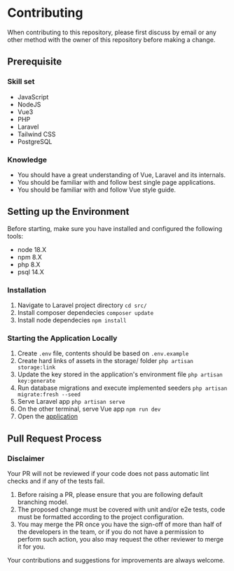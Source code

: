# Contributing

When contributing to this repository, please first discuss by email or any other method with the owner of this repository before making a change.

## Prerequisite

### Skill set

- JavaScript
- NodeJS
- Vue3
- PHP
- Laravel
- Tailwind CSS
- PostgreSQL

### Knowledge

- You should have a great understanding of Vue, Laravel and its internals.
- You should be familiar with and follow best single page applications.
- You should be familiar with and follow Vue style guide.

## Setting up the Environment

Before starting, make sure you have installed and configured the following tools:
- node 18.X
- npm 8.X
- php 8.X
- psql 14.X

### Installation

1. Navigate to Laravel project directory `cd src/`
2. Install composer dependecies `composer update`
3. Install node dependecies `npm install`

### Starting the Application Locally

1. Create `.env` file, contents should be based on `.env.example`
2. Create hard links of assets in the storage/ folder `php artisan storage:link`
3. Update the key stored in the application's environment file `php artisan key:generate`
4. Run database migrations and execute implemented seeders `php artisan migrate:fresh --seed`
5. Serve Laravel app `php artisan serve`
6. On the other terminal, serve Vue app `npm run dev`
7. Open the [application](http://localhost:8000)

## Pull Request Process

### **Disclaimer**

Your PR will not be reviewed if your code does not pass automatic lint checks and if any of the tests fail.

1. Before raising a PR, please ensure that you are following default branching model.
2. The proposed change must be covered with unit and/or e2e tests, code must be formatted according to the project configuration.
3. You may merge the PR once you have the sign-off of more than half of the developers in the team, or if you do not have a permission to perform such action, you also may request the other reviewer to merge it for you.

Your contributions and suggestions for improvements are always welcome.
